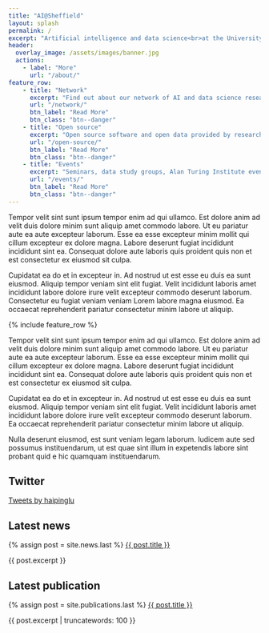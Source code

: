 ```yaml
---
title: "AI@Sheffield"
layout: splash
permalink: /
excerpt: "Artificial intelligence and data science<br>at the University of Sheffield"
header:
  overlay_image: /assets/images/banner.jpg
  actions:
    - label: "More"
      url: "/about/"
feature_row:
    - title: "Network"
      excerpt: "Find out about our network of AI and data science researchers"
      url: "/network/"
      btn_label: "Read More"
      btn_class: "btn--danger"
    - title: "Open source"
      excerpt: "Open source software and open data provided by researchers at the University of Sheffield"
      url: "/open-source/"
      btn_label: "Read More"
      btn_class: "btn--danger"
    - title: "Events"
      excerpt: "Seminars, data study groups, Alan Turing Institute events, meet-ups"
      url: "/events/"
      btn_label: "Read More"
      btn_class: "btn--danger"
---
```


Tempor velit sint sunt ipsum tempor enim ad qui ullamco. Est dolore anim ad velit duis dolore minim sunt aliquip amet commodo labore. Ut eu pariatur aute ea aute excepteur laborum. Esse ea esse excepteur minim mollit qui cillum excepteur ex dolore magna. Labore deserunt fugiat incididunt incididunt sint ea. Consequat dolore aute laboris quis proident quis non et est consectetur ex eiusmod sit culpa.

Cupidatat ea do et in excepteur in. Ad nostrud ut est esse eu duis ea sunt eiusmod. Aliquip tempor veniam sint elit fugiat. Velit incididunt laboris amet incididunt labore dolore irure velit excepteur commodo deserunt laborum. Consectetur eu fugiat veniam veniam Lorem labore magna eiusmod. Ea occaecat reprehenderit pariatur consectetur minim labore ut aliquip.

{% include feature_row %}

Tempor velit sint sunt ipsum tempor enim ad qui ullamco. Est dolore anim ad velit duis dolore minim sunt aliquip amet commodo labore. Ut eu pariatur aute ea aute excepteur laborum. Esse ea esse excepteur minim mollit qui cillum excepteur ex dolore magna. Labore deserunt fugiat incididunt incididunt sint ea. Consequat dolore aute laboris quis proident quis non et est consectetur ex eiusmod sit culpa.

Cupidatat ea do et in excepteur in. Ad nostrud ut est esse eu duis ea sunt eiusmod. Aliquip tempor veniam sint elit fugiat. Velit incididunt laboris amet incididunt labore dolore irure velit excepteur commodo deserunt laborum. Ea occaecat reprehenderit pariatur consectetur minim labore ut aliquip.

Nulla deserunt eiusmod, est sunt veniam legam laborum. Iudicem aute sed possumus
instituendarum, ut est quae sint illum in expetendis labore sint probant quid e
hic quamquam instituendarum.

<div class="feature__wrapper__no__lines">
  <div class="feature__item">
    <div class="archive__item">
      <div class="archive__item-body">
          <h2>Twitter</h2>
          <div class="archive__item-excerpt">
          <a class="twitter-timeline" data-height="500" data-theme="dark" href="https://twitter.com/haipinglu?ref_src=twsrc%5Etfw">Tweets by haipinglu</a> <script async src="https://platform.twitter.com/widgets.js" charset="utf-8"></script>
          </div>
      </div>
    </div>
  </div>
  <div class="feature__item">
    <div class="archive__item">
      <div class="archive__item-body">
          <h2>Latest news</h2>
          <div class="archive__item-excerpt">
          {% assign post = site.news.last %}
          <a href="{{ post.permalink }}">{{ post.title }}</a>
          <p>{{ post.excerpt }}</p>
          </div>
      </div>
    </div>
  </div>
  <div class="feature__item">
    <div class="archive__item">
      <div class="archive__item-body">
          <h2>Latest publication</h2>
          <div class="archive__item-excerpt">
          {% assign post = site.publications.last %}
          <a href="{{ post.permalink }}">{{ post.title }}</a>
          <p>{{ post.excerpt | truncatewords: 100 }}</p>
          </div>
      </div>
    </div>
  </div>
</div>
